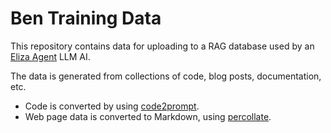 # Ben Training Data

This repository contains data for uploading to a RAG database used by an [Eliza Agent](https://github.com/elizaOS/eliza) LLM AI.

The data is generated from collections of code, blog posts, documentation, etc.
- Code is converted by using [code2prompt](https://github.com/mufeedvh/code2prompt).
- Web page data is converted to Markdown, using [percollate](https://github.com/danburzo/percollate).
